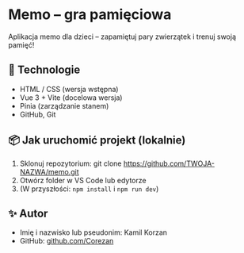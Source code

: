 # Memo – gra pamięciowa

Aplikacja memo dla dzieci – zapamiętuj pary zwierzątek i trenuj swoją pamięć!

## 🔧 Technologie

- HTML / CSS (wersja wstępna)
- Vue 3 + Vite (docelowa wersja)
- Pinia (zarządzanie stanem)
- GitHub, Git

## 📦 Jak uruchomić projekt (lokalnie)

1. Sklonuj repozytorium:
git clone https://github.com/TWOJA-NAZWA/memo.git
2. Otwórz folder w VS Code lub edytorze
3. (W przyszłości: `npm install` i `npm run dev`)

## ✨ Autor

- Imię i nazwisko lub pseudonim: Kamil Korzan
- GitHub: [github.com/Corezan](https://github.com/Corezan)
